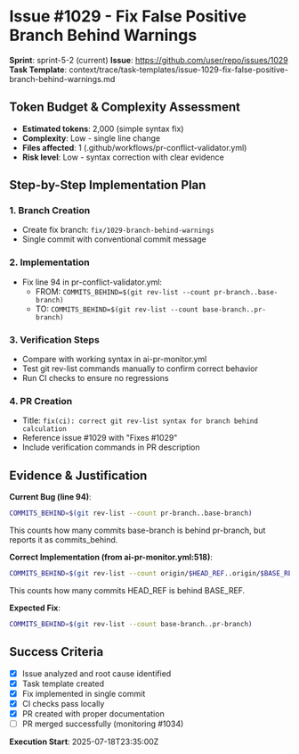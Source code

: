 # Issue #1029 - Fix False Positive Branch Behind Warnings

**Sprint**: sprint-5-2 (current)
**Issue**: https://github.com/user/repo/issues/1029
**Task Template**: context/trace/task-templates/issue-1029-fix-false-positive-branch-behind-warnings.md

## Token Budget & Complexity Assessment
- **Estimated tokens**: 2,000 (simple syntax fix)
- **Complexity**: Low - single line change
- **Files affected**: 1 (.github/workflows/pr-conflict-validator.yml)
- **Risk level**: Low - syntax correction with clear evidence

## Step-by-Step Implementation Plan

### 1. Branch Creation
- Create fix branch: `fix/1029-branch-behind-warnings`
- Single commit with conventional commit message

### 2. Implementation
- Fix line 94 in pr-conflict-validator.yml:
  - FROM: `COMMITS_BEHIND=$(git rev-list --count pr-branch..base-branch)`
  - TO: `COMMITS_BEHIND=$(git rev-list --count base-branch..pr-branch)`

### 3. Verification Steps
- Compare with working syntax in ai-pr-monitor.yml
- Test git rev-list commands manually to confirm correct behavior
- Run CI checks to ensure no regressions

### 4. PR Creation
- Title: `fix(ci): correct git rev-list syntax for branch behind calculation`
- Reference issue #1029 with "Fixes #1029"
- Include verification commands in PR description

## Evidence & Justification

**Current Bug (line 94)**:
```bash
COMMITS_BEHIND=$(git rev-list --count pr-branch..base-branch)
```
This counts how many commits base-branch is behind pr-branch, but reports it as commits_behind.

**Correct Implementation (from ai-pr-monitor.yml:518)**:
```bash
COMMITS_BEHIND=$(git rev-list --count origin/$HEAD_REF..origin/$BASE_REF)
```
This counts how many commits HEAD_REF is behind BASE_REF.

**Expected Fix**:
```bash
COMMITS_BEHIND=$(git rev-list --count base-branch..pr-branch)
```

## Success Criteria
- [x] Issue analyzed and root cause identified
- [x] Task template created
- [x] Fix implemented in single commit
- [x] CI checks pass locally
- [x] PR created with proper documentation
- [ ] PR merged successfully (monitoring #1034)

**Execution Start**: 2025-07-18T23:35:00Z
